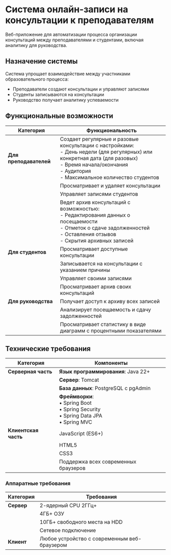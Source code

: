 # Система онлайн-записи на консультации к преподавателям

Веб-приложение для автоматизации процесса организации консультаций между преподавателями и студентами, включая аналитику для руководства.

## Назначение системы

Система упрощает взаимодействие между участниками образовательного процесса:
- Преподаватели создают консультации и управляют записями
- Студенты записываются на консультации
- Руководство получает аналитику успеваемости

## Функциональные возможности

| Категория         | Функциональность |
|-------------------|------------------|
| **Для преподавателей** | Создает регулярные и разовые консультации с настройками: <br>- День недели (для регулярных) или конкретная дата (для разовых) <br>- Время начала/окончания <br>- Аудитория <br>- Максимальное количество студентов |
| | Просматривает и удаляет консультации |
| | Управляет записями студентов |
| | Ведет архив консультаций с возможностью: <br>- Редактирования данных о посещаемости <br>- Отметок о сдаче задолженностей <br>- Оставления отзывов <br>- Скрытия архивных записей |
| **Для студентов** | Просматривает доступные консультации |
| | Записывается на консультации с указанием причины |
| | Управляет своими записями |
| | Просматривает архив своих консультаций |
| **Для руководства** | Получает доступ к архиву всех записей |
| | Анализирует посещаемость и сдачу задолженностей |
| | Просматривает статистику в виде диаграмм с процентными показателями |

## Технические требования

| Категория       | Компоненты |
|-----------------|------------|
| **Серверная часть** | **Язык программирования**: Java 22+ |
|                 | **Сервер**: Tomcat |
|                 | **База данных**: PostgreSQL с pgAdmin |
|                 | **Фреймворки**:<br>• Spring Boot<br>• Spring Security<br>• Spring Data JPA<br>• Spring MVC |
| **Клиентская часть** | JavaScript (ES6+) |
|                 | HTML5 |
|                 | CSS3 |
|                 | Поддержка всех современных браузеров |

### Аппаратные требования
| Категория       | Требования |
|-----------------|------------|
| **Сервер**      | 2-ядерный CPU 2ГГц+ |
|                 | 4ГБ+ ОЗУ |
|                 | 10ГБ+ свободного места на HDD |
|                 | Сетевое подключение |
| **Клиент**      | Любое устройство с современным веб-браузером |
